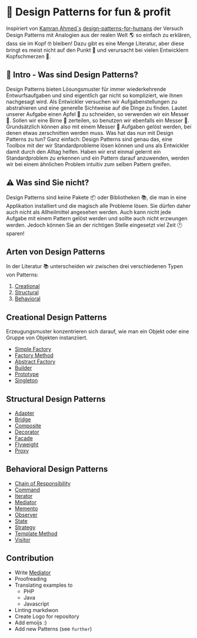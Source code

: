 # 🎉 Design Patterns for fun & profit

Inspiriert von [Kamran Ahmed´s](https://github.com/kamranahmedse) [design-patterns-for-humans](https://github.com/kamranahmedse/design-patterns-for-humans/blob/master/README.md) der Versuch Design Patterns mit Analogien aus der realen Welt 🌎 so einfach zu erklären, dass sie im Kopf 🤓 bleiben! Dazu gibt es eine Menge Literatur, aber diese bringt es meist nicht auf den Punkt 🎯 und verursacht bei vielen Entwicklern Kopfschmerzen 🤦.

## 🙌 Intro - Was sind Design Patterns?

Design Patterns bieten Lösungsmuster für immer wiederkehrende Entwurfsaufgaben und sind eigentlich gar nicht so kompliziert, wie ihnen nachgesagt wird. Als Entwickler versuchen wir Aufgabenstellungen zu abstrahieren und eine generelle Sichtweise auf die Dinge zu finden. Lautet unserer Aufgabe einen Apfel 🍏 zu schneiden, so verwenden wir ein Messer 🔪. Sollen wir eine Birne 🍐 zerteilen, so benutzen wir ebenfalls ein Messer 🔪. Grundsätzlich können also mit einem Messer 🔪 Aufgaben gelöst werden, bei denen etwas zerschnitten werden muss. Was hat das nun mit Design Patterns zu tun? Ganz einfach: Design Patterns sind genau das, eine Toolbox mit der wir Standardprobleme lösen können und uns als Entwickler damit durch den Alltag helfen. Haben wir erst einmal gelernt ein Standardproblem zu erkennen und ein Pattern darauf anzuwenden, werden wir bei einem ähnlichen Problem intuitiv zum selben Pattern greifen.

## ⚠️ Was sind Sie nicht?

Design Patterns sind keine Pakete 📦 oder Bibliotheken 📚, die man in eine Applikation installiert und die magisch alle Probleme lösen. Sie dürfen daher auch nicht als Allheilmittel angesehen werden. Auch kann nicht jede Aufgabe mit einem Pattern gelöst werden und sollte auch nicht erzwungen werden. Jedoch können Sie an der richtigen Stelle eingesetzt viel Zeit 🕐 sparen!

## Arten von Design Patterns

In der Literatur 📚 unterscheiden wir zwischen drei verschiedenen Typen von Patterns:

1. [Creational](#chapter-1)
2. [Structural](#chapter-2)
3. [Behavioral](#chapter-3)

## Creational Design Patterns []()

Erzeugungsmuster konzentrieren sich darauf, wie man ein Objekt oder eine Gruppe von Objekten instanziiert.

- [Simple Factory](/Creational/simple-factory.md)
- [Factory Method](/Creational/factory-method.md)
- [Abstract Factory](/Creational/abstract-factory.md)
- [Builder](/Creational/builder.md)
- [Prototype](/Creational/prototype.md)
- [Singleton](/Creational/singleton.md)

## Structural Design Patterns []()

- [Adapter](/Structural/adapter.md)
- [Bridge](/Structural/bridge.md)
- [Composite](/Structural/composite.md)
- [Decorator](/Structural/decorator.md)
- [Facade](/Structural/facade.md)
- [Flyweight](/Structural/flyweight.md)
- [Proxy](/Structural/proxy.md)

## Behavioral Design Patterns []()

- [Chain of Responsibility](/Behavioral/chain-of-responsibility.md)
- [Command](/Behavioral/command.md)
- [Iterator](/Behavioral/iterator.md)
- [Mediator](/Behavioral/mediator.md)
- [Memento](/Behavioral/memento.md)
- [Observer](/Behavioral/observer.md)
- [State](/Behavioral/state.md)
- [Strategy](/Behavioral/strategy.md)
- [Template Method](/Behavioral/template-method.md)
- [Visitor](/Behavioral/visitor.md)

## Contribution

- Write [Mediator](/Behavioral/mediator.md)
- Proofreading
- Translating examples to
  - PHP
  - Java
  - Javascript
- Linting markdwon
- Create Logo for repository
- Add emoijs :)
- Add new Patterns (see `further`)
